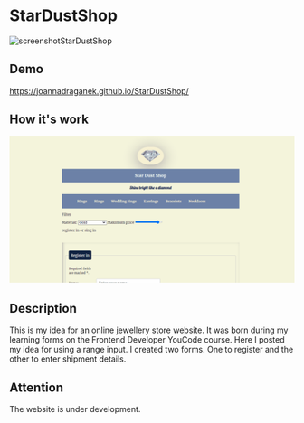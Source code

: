 # StarDustShop
![screenshotStarDustShop](/images/firstView.JPG.jpg)

## Demo
https://joannadraganek.github.io/StarDustShop/

## How it's work

![StarDustShop gif](/gif/StarDustShop.gif)

## Description
This is my idea for an online jewellery store website. 
It was born during my learning forms on the Frontend Developer YouCode course.
Here I posted my idea for using a range input.
I created two forms. One to register and the other to enter shipment details.

## Attention
The website is under development.
